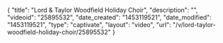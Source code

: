 {
    "title": "Lord & Taylor Woodfield Holiday Choir",
    "description": "",
    "videoid": "25895532",
    "date_created": "1453119521",
    "date_modified": "1453119521",
    "type": "captivate",
    "layout": "video",
    "url": "\/v\/lord-taylor-woodfield-holiday-choir\/25895532"
}